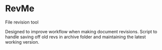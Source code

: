 # RevMe
File revision tool

Designed to improve workflow when making document revisions.  Script to handle saving off old revs in archive folder and maintaining the latest working version.
